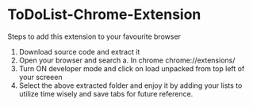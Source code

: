 # ToDoList-Chrome-Extension
Steps to add this extension to your favourite browser
1. Download source code and extract it
2. Open your browser and search
   a. In chrome chrome://extensions/
3. Turn ON developer mode and click on load unpacked from top left of your screeen
4. Select the above extracted folder and enjoy it by adding your lists to utilize time wisely and save tabs for future reference.
